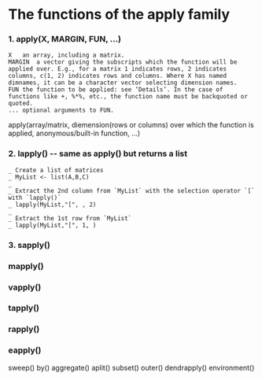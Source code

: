 # The functions of the apply family

### 1. apply(X, MARGIN, FUN, ...)
    X   an array, including a matrix.
    MARGIN  a vector giving the subscripts which the function will be applied over. E.g., for a matrix 1 indicates rows, 2 indicates columns, c(1, 2) indicates rows and columns. Where X has named dimnames, it can be a character vector selecting dimension names.
    FUN the function to be applied: see ‘Details’. In the case of functions like +, %*%, etc., the function name must be backquoted or quoted.
    ... optional arguments to FUN.
apply(array/matrix, diemension(rows or columns) over which the function is applied, anonymous/built-in function, ...)

### 2. lapply() -- same as apply() but returns a list
    _ Create a list of matrices
    _ MyList <- list(A,B,C)
    _ 
    _ Extract the 2nd column from `MyList` with the selection operator `[` with `lapply()`
    _ lapply(MyList,"[", , 2)
    _
    _ Extract the 1st row from `MyList`
    _ lapply(MyList,"[", 1, )

### 3. sapply()

### mapply()

### vapply()

### tapply()

### rapply()

### eapply()

sweep() by() aggregate() aplit() subset() outer() dendrapply() environment()
